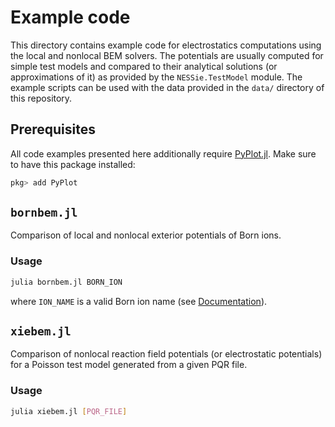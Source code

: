 # Example code
This directory contains example code for electrostatics computations using the local and
nonlocal BEM solvers. The potentials are usually computed for simple test models and
compared to their analytical solutions (or approximations of it) as provided by the
`NESSie.TestModel` module. The example scripts can be used with the data provided in
the `data/` directory of this repository.


## Prerequisites
All code examples presented here additionally require
[PyPlot.jl](https://github.com/JuliaPy/PyPlot.jl). Make sure to have this package installed:
```sh
pkg> add PyPlot
```

## `bornbem.jl`
Comparison of local and nonlocal exterior potentials of Born ions.

### Usage
```bash
julia bornbem.jl BORN_ION
```
where `ION_NAME` is a valid Born ion name (see
[Documentation](
    https://tkemmer.github.io/NESSie.jl/dev/lib/models/#NESSie.TestModel.bornion
)).


## `xiebem.jl`
Comparison of nonlocal reaction field potentials (or electrostatic potentials) for a
Poisson test model generated from a given PQR file.

### Usage
```bash
julia xiebem.jl [PQR_FILE]
```
